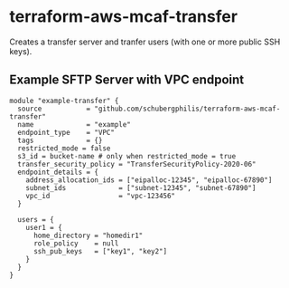 # terraform-aws-mcaf-transfer

Creates a transfer server and tranfer users (with one or more public SSH keys).

## Example SFTP Server with VPC endpoint
```
module "example-transfer" {
  source           = "github.com/schubergphilis/terraform-aws-mcaf-transfer"
  name             = "example"
  endpoint_type    = "VPC"
  tags             = {}
  restricted_mode = false
  s3_id = bucket-name # only when restricted_mode = true
  transfer_security_policy = "TransferSecurityPolicy-2020-06"
  endpoint_details = {
    address_allocation_ids = ["eipalloc-12345", "eipalloc-67890"]
    subnet_ids             = ["subnet-12345", "subnet-67890"]
    vpc_id                 = "vpc-123456"
  }

  users = {
    user1 = {
      home_directory = "homedir1"
      role_policy    = null
      ssh_pub_keys   = ["key1", "key2"]
    }
  }
}
```
